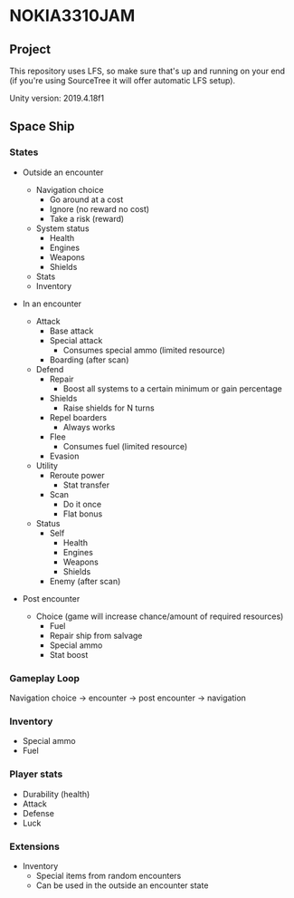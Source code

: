 # NOKIA3310JAM

## Project

This repository uses LFS, so make sure that's up and running on your end (if you're using SourceTree it will offer automatic LFS setup).

Unity version: 2019.4.18f1

## Space Ship

### States

- Outside an encounter
	- Navigation choice
		- Go around at a cost
		- Ignore (no reward no cost)
		- Take a risk (reward)
	- System status
		- Health
		- Engines
		- Weapons
		- Shields
	- Stats
	- Inventory

- In an encounter
	- Attack
		- Base attack
		- Special attack
			- Consumes special ammo (limited resource)
		- Boarding (after scan)
	- Defend
		- Repair
			- Boost all systems to a certain minimum or gain percentage
		- Shields
			- Raise shields for N turns
		- Repel boarders
			- Always works
		- Flee
			- Consumes fuel (limited resource)
		- Evasion
	- Utility
		- Reroute power
			- Stat transfer
		- Scan
			- Do it once
			- Flat bonus
	- Status
		- Self
			- Health
			- Engines
			- Weapons
			- Shields
		- Enemy (after scan)

- Post encounter
	- Choice (game will increase chance/amount of required resources)
		- Fuel
		- Repair ship from salvage
		- Special ammo
		- Stat boost

### Gameplay Loop

Navigation choice -> encounter -> post encounter -> navigation

### Inventory

- Special ammo
- Fuel

### Player stats

- Durability (health)
- Attack
- Defense
- Luck

### Extensions

- Inventory
	- Special items from random encounters
	- Can be used in the outside an encounter state